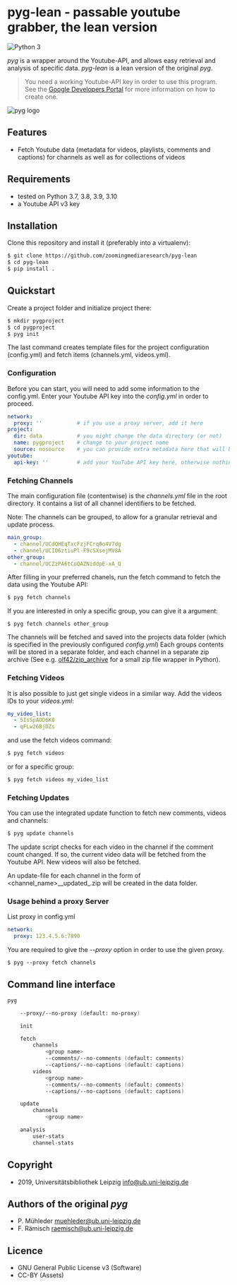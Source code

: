 # pyg-lean - passable youtube grabber, the lean version

![Python 3]( https://img.shields.io/badge/python-3.7%20%7C%203.8%20%7C%203.9%20%7C%203.10-blue.svg)

*pyg* is a wrapper around the Youtube-API, and allows easy retrieval and analysis
of specific data. *pyg-lean* is a lean version of the original *pyg*. 

> You need a working Youtube-API key in order to use this program. See the [Google Developers Portal](https://developers.google.com/youtube/v3/getting-started) for more information on how to create one. 

![pyg logo](assets/pyg_logo.png?raw=true "pyg")

## Features
 
- Fetch Youtube data (metadata for videos, playlists, comments and captions) for channels as well as for collections of videos

## Requirements

- tested on Python 3.7, 3.8, 3.9, 3.10 
- a Youtube API v3 key

## Installation

Clone this repository and install it (preferably into a virtualenv):

```zsh
$ git clone https://github.com/zoomingmediaresearch/pyg-lean
$ cd pyg-lean
$ pip install .
```

## Quickstart

Create a project folder and initialize project there:

```zsh
$ mkdir pygproject
$ cd pygproject
$ pyg init

```

The last command creates template files for the project configuration (config.yml) and fetch items (channels.yml, videos.yml). 

### Configuration

Before you can start, you will need to add some information to the config.yml. Enter your Youtube API key into the *config.yml* in order to proceed.

```yaml
network:
  proxy: ''           # if you use a proxy server, add it here
project:         
  dir: data           # you might change the data directory (or not)
  name: pygproject    # change to your project name
  source: nosource    # you can provide extra metadata here that will be included in the created zip archive filenames
youtube:
  api-key: ''         # add your YouTube API key here, otherwise nothing will work
```

### Fetching Channels

The main configuration file (contentwise) is the *channels.yml* file in the root directory.
It contains a list of all channel identifiers to be fetched. 

Note: The channels can be grouped, to allow for a granular retrieval and update process.

```yaml
main_group:
  - channel/UCdQHEqTxcFzjFCrq0o4V7dg
  - channel/UCI06ztiuPl-F9cSXsejMV8A
other_group:
  - channel/UCZzPA6tCoQAZNiddpE-xA_Q
```

After filling in your preferred chanels, run the fetch command to fetch the data using
the Youtube API:

```zsh
$ pyg fetch channels
```

If you are interested in only a specific group, you can give it a argument:

```
$ pyg fetch channels other_group
```

The channels will be fetched and saved into the projects data folder (which is specified in the previously configured *config.yml*) Each groups contents will be stored in a separate folder, and each channel in a separate zip archive (See e.g. [olf42/zip_archive](https://github.com/olf42/zip_archive) for a small zip file wrapper in Python). 

### Fetching Videos

It is also possible to just get single videos in a similar way. Add the videos IDs to your *videos.yml*:

```yaml
my_video_list:
  - 5IsSpAOD6K8
  - qFLw26BjDZs
```

and use the fetch videos command:

```zsh
$ pyg fetch videos 
```

or for a specific group:

```zsh
$ pyg fetch videos my_video_list
```

### Fetching Updates 

You can use the integrated update function to fetch new comments, videos and channels:

```zsh
$ pyg update channels
```

The update script checks for each video in the channel if the comment count changed. If so, the current video data will be fetched from the Youtube API.
New videos will also be fetched.

An update-file for each channel in the form of <channel_name>\_<source>\_updated\_<timestamp>.zip will be created in the data folder.


### Usage behind a proxy Server

List proxy in config.yml

```yaml
network:
  proxy: 123.4.5.6:7890
```

You are required to give the *--proxy* option in order to use the given proxy.

```
$ pyg --proxy fetch channels 
```

## Command line interface

```zsh
pyg

    --proxy/--no-proxy (default: no-proxy)

    init

    fetch
        channels
            <group name>
            --comments/--no-comments (default: comments)
            --captions/--no-captions (default: captions)
        videos
            <group name>
            --comments/--no-comments (default: comments)
            --captions/--no-captions (default: captions)

    update
        channels
            <group name>

    analysis
        user-stats
        channel-stats

```

## Copyright
- 2019, Universitätsbibliothek Leipzig <info@ub.uni-leipzig.de>

## Authors of the original *pyg*
- P. Mühleder <muehleder@ub.uni-leipzig.de>
- F. Rämisch <raemisch@ub.uni-leipzig.de>

## Licence
- GNU General Public License v3 (Software)
- CC-BY (Assets)
